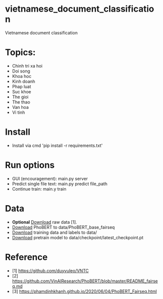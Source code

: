 # vietnamese_document_classification
Vietnamese document classification

# Topics:
- Chinh tri xa hoi
- Doi song
- Khoa hoc
- Kinh doanh
- Phap luat
- Suc khoe
- The gioi
- The thao
- Van hoa
- Vi tinh

# Install
- Install via cmd 'pip install -r requirements.txt'
# Run options
- GUI (encouragement): main.py server
- Predict single file text: main.py predict file_path
- Continue train: main.y train
# Data
- **Optional** [Download](https://github.com/duyvuleo/VNTC) raw data [1].
- [Download](https://github.com/VinAIResearch/PhoBERT/blob/master/README_fairseq.md) PhoBERT to data/PhoBERT_base_fairseq
- [Download](https://drive.google.com/drive/folders/1stRredI0fZ2vE5_SKGggrgDxnV1bxhr1) training data and labels to data/
- [Download](https://drive.google.com/drive/folders/1-gRQ3w01BJSZshuxh-xL1aBXycY-F1ui) pretrain model to data/checkpoint/latest_checkpoint.pt

# Reference
- [1] https://github.com/duyvuleo/VNTC
- [2] https://github.com/VinAIResearch/PhoBERT/blob/master/README_fairseq.md
- [3] https://phamdinhkhanh.github.io/2020/06/04/PhoBERT_Fairseq.html
